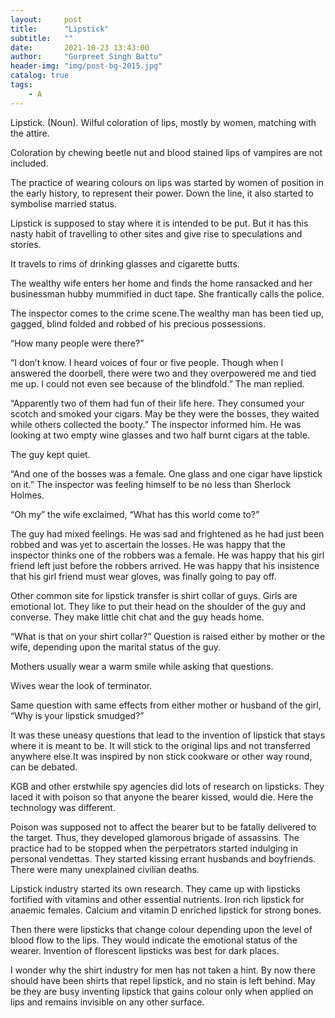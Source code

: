 ```yaml
---
layout:     post
title:      "Lipstick"
subtitle:   ""
date:       2021-10-23 13:43:00
author:     "Gurpreet Singh Battu"
header-img: "img/post-bg-2015.jpg"
catalog: true
tags:
    - A
---
```


Lipstick. (Noun). Wilful coloration of lips, mostly by women, matching with the attire.

Coloration by chewing beetle nut and blood stained lips of vampires are not included.

The practice of wearing colours on lips was started by women of position in the early history, to represent their power. Down the line, it also started to symbolise married status.

Lipstick is supposed to stay where it is intended to be put. But it has this nasty habit of travelling to other sites and give rise to speculations and stories.

It travels to rims of drinking glasses and cigarette butts.

The wealthy wife enters her home and finds the home ransacked and her businessman hubby mummified in duct tape. She frantically calls the police.

The inspector comes to the crime scene.The wealthy man has been tied up, gagged, blind folded and robbed of his precious possessions.

“How many people were there?”

“I don’t know. I heard voices of four or five people. Though when I answered the doorbell, there were two and they overpowered me and tied me up. I could not even see because of the blindfold.” The man replied.

“Apparently two of them had fun of their life here. They consumed your scotch and smoked your cigars. May be they were the bosses, they waited while others collected the booty.” The inspector informed him. He was looking at two empty wine glasses and two half burnt cigars at the table.

The guy kept quiet.

“And one of the bosses was a female. One glass and one cigar have lipstick on it.” The inspector was feeling himself to be no less than Sherlock Holmes.

“Oh my” the wife exclaimed, “What has this world come to?”

The guy had mixed feelings. He was sad and frightened as he had just been robbed and was yet to ascertain the losses. He was happy that the inspector thinks one of the robbers was a female. He was happy that his girl friend left just before the robbers arrived. He was happy that his insistence that his girl friend must wear gloves, was finally going to pay off.

Other common site for lipstick transfer is shirt collar of guys. Girls are emotional lot. They like to put their head on the shoulder of the guy and converse. They make little chit chat and the guy heads home.

“What is that on your shirt collar?” Question is raised either by mother or the wife, depending upon the marital status of the guy.

Mothers usually wear a warm smile while asking that questions.

Wives wear the look of terminator.

Same question with same effects from either mother or husband of the girl, “Why is your lipstick smudged?”

It was these uneasy questions that lead to the invention of lipstick that stays where it is meant to be. It will stick to the original lips and not transferred anywhere else.It was inspired by non stick cookware or other way round, can be debated.

KGB and other erstwhile spy agencies did lots of research on lipsticks. They laced it with poison so that anyone the bearer kissed, would die. Here the technology was different.

Poison was supposed not to affect the bearer but to be fatally delivered to the target. Thus, they developed glamorous brigade of assassins. The practice had to be stopped when the perpetrators started indulging in personal vendettas. They started kissing errant husbands and boyfriends. There were many unexplained civilian deaths.

Lipstick industry started its own research. They came up with lipsticks fortified with vitamins and other essential nutrients. Iron rich lipstick for anaemic females. Calcium and vitamin D enriched lipstick for strong bones.

Then there were lipsticks that change colour depending upon the level of blood flow to the lips. They would indicate the emotional status of the wearer. Invention of florescent lipsticks was best for dark places.

I wonder why the shirt industry for men has not taken a hint. By now there should have been shirts that repel lipstick, and no stain is left behind. May be they are busy inventing lipstick that gains colour only when applied on lips and remains invisible on any other surface.
